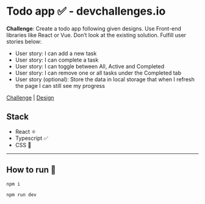 # Todo app ✅ - devchallenges.io

**Challenge**: Create a todo app following given designs. Use Front-end libraries like React or Vue. Don’t look at the existing solution. Fulfill user stories below:

- User story: I can add a new task
- User story: I can complete a task
- User story: I can toggle between All, Active and Completed
- User story: I can remove one or all tasks under the Completed tab
- User story (optional): Store the data in local storage that when I refresh the page I can still see my progress

[Challenge](https://devchallenges.io/challenges/hH6PbOHBdPm6otzw2De5) |
[Design](https://www.figma.com/file/SClDA1weEGA3Mo8Is8Sbf2/todo?node-id=0%3A1)

## Stack

- React ⚛️
- Typescript ✅
- CSS 🎨

---

## How to run 🏃

```
npm i

npm run dev
```
